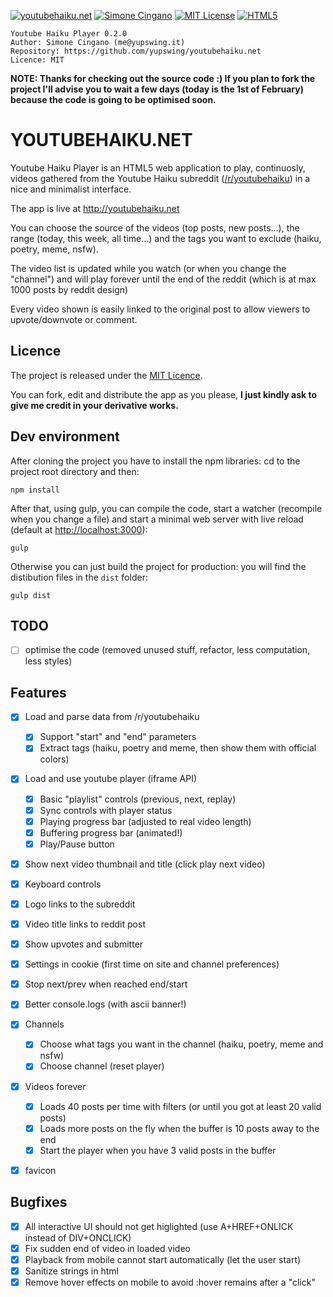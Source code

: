 [![youtubehaiku.net](https://img.shields.io/badge/app-youtubehaiku.net-brightgreen.svg)](#) [![Simone Cingano](https://img.shields.io/badge/author-Simone%20Cingano-red.svg)](mailto:me@yupswing.it) [![MIT License](https://img.shields.io/badge/license-MIT-blue.svg)](LICENSE) [![HTML5](https://img.shields.io/badge/language-HTML5-orange.svg)](https://www.w3.org/TR/html5/)

```
Youtube Haiku Player 0.2.0
Author: Simone Cingano (me@yupswing.it)
Repository: https://github.com/yupswing/youtubehaiku.net
Licence: MIT
```

**NOTE: Thanks for checking out the source code :)
If you plan to fork the project I'll advise you to wait a few days (today is the 1st of February) because the code is going to be optimised soon.**

# YOUTUBEHAIKU.NET

Youtube Haiku Player is an HTML5 web application to play, continuosly, videos gathered from the Youtube Haiku subreddit ([/r/youtubehaiku](https://www.reddit.com/r/youtubehaiku)) in a nice and minimalist interface.

The app is live at <http://youtubehaiku.net>

You can choose the source of the videos (top posts, new posts...), the range (today, this week, all time...) and the tags you want to exclude (haiku, poetry, meme, nsfw).

The video list is updated while you watch (or when you change the "channel") and will play forever until the end of the reddit (which is at max 1000 posts by reddit design)

Every video shown is easily linked to the original post to allow viewers to upvote/downvote or comment.

## Licence

The project is released under the [MIT Licence](LICENCE).

You can fork, edit and distribute the app as you please, **I just kindly ask to give me credit in your derivative works.**

## Dev environment

After cloning the project you have to install the npm libraries: cd to the project root directory and then:

```
npm install
```

After that, using gulp, you can compile the code, start a watcher (recompile when you change a file) and start a minimal web server with live reload (default at <http://localhost:3000>):

```
gulp
```

Otherwise you can just build the project for production: you will find the distibution files in the `dist` folder:

```
gulp dist
```

## TODO

- [ ] optimise the code (removed unused stuff, refactor, less computation, less styles)

## Features

- [x] Load and parse data from /r/youtubehaiku

  - [x] Support "start" and "end" parameters
  - [x] Extract tags (haiku, poetry and meme, then show them with official colors)

- [x] Load and use youtube player (iframe API)

  - [x] Basic "playlist" controls (previous, next, replay)
  - [x] Sync controls with player status
  - [x] Playing progress bar (adjusted to real video length)
  - [x] Buffering progress bar (animated!)
  - [x] Play/Pause button

- [x] Show next video thumbnail and title (click play next video)
- [x] Keyboard controls
- [x] Logo links to the subreddit
- [x] Video title links to reddit post
- [x] Show upvotes and submitter
- [x] Settings in cookie (first time on site and channel preferences)
- [x] Stop next/prev when reached end/start
- [x] Better console.logs (with ascii banner!)
- [x] Channels

  - [x] Choose what tags you want in the channel (haiku, poetry, meme and nsfw)
  - [x] Choose channel (reset player)

- [x] Videos forever

  - [x] Loads 40 posts per time with filters (or until you got at least 20 valid posts)
  - [x] Loads more posts on the fly when the buffer is 10 posts away to the end
  - [x] Start the player when you have 3 valid posts in the buffer
  
- [x] favicon


## Bugfixes

- [x] All interactive UI should not get higlighted (use A+HREF+ONLICK instead of DIV+ONCLICK)
- [x] Fix sudden end of video in loaded video
- [x] Playback from mobile cannot start automatically (let the user start)
- [x] Sanitize strings in html
- [x] Remove hover effects on mobile to avoid :hover remains after a "click"
